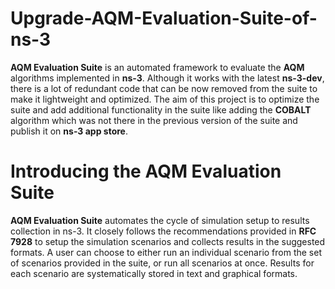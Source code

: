 # Upgrade-AQM-Evaluation-Suite-of-ns-3
**AQM Evaluation Suite** is an automated framework to evaluate the **AQM** algorithms implemented in **ns-3**. Although it works with the latest **ns-3-dev**, there is a lot of redundant code that can be now removed from the suite to make it lightweight and optimized. The aim of this project is to optimize the suite and add additional functionality in the suite like adding the **COBALT** algorithm which was not there in the previous version of the suite and publish it on **ns-3 app store**.
# Introducing the AQM Evaluation Suite
**AQM Evaluation Suite** automates the cycle of simulation setup to results collection in ns-3. It closely follows the recommendations provided in **RFC 7928** to setup the simulation scenarios and collects results in the suggested formats. A user can choose to either run an individual scenario from the set of scenarios provided in the suite, or run all scenarios at once. Results for each scenario are systematically stored in text and graphical formats.
